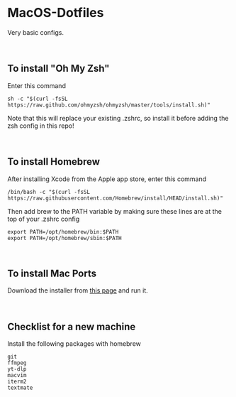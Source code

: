 <br>

# MacOS-Dotfiles

Very basic configs.

<br>

## To install "Oh My Zsh"

Enter this command

```
sh -c "$(curl -fsSL https://raw.github.com/ohmyzsh/ohmyzsh/master/tools/install.sh)"
```

Note that this will replace your existing .zshrc, so install it before adding the zsh config in this repo!

<br>

## To install Homebrew

After installing Xcode from the Apple app store, enter this command

```
/bin/bash -c "$(curl -fsSL https://raw.githubusercontent.com/Homebrew/install/HEAD/install.sh)"
```

Then add brew to the PATH variable by making sure these lines are at the top of your .zshrc config

```
export PATH=/opt/homebrew/bin:$PATH
export PATH=/opt/homebrew/sbin:$PATH
```

<br>

## To install Mac Ports

Download the installer from [this page](https://www.macports.org/install.php) and run it.

<br>

## Checklist for a new machine

Install the following packages with homebrew

```
git
ffmpeg
yt-dlp
macvim
iterm2
textmate
```

<br>
<br>
